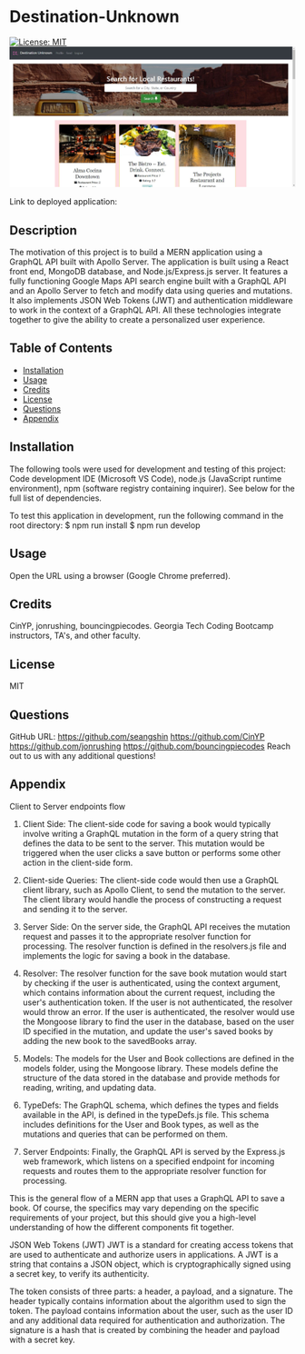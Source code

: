 # Destination-Unknown

[![License: MIT](https://img.shields.io/badge/License-MIT-yellow.svg)](https://opensource.org/licenses/MIT)
 ![](/screenshot.JPG)

Link to deployed application: 

## Description
The motivation of this project is to build a MERN application using a GraphQL API built with Apollo Server. The application is built using a React front end, MongoDB database, and Node.js/Express.js server. It features a fully functioning Google Maps API search engine built with a GraphQL API and an Apollo Server to fetch and modify data using queries and mutations. It also implements JSON Web Tokens (JWT) and authentication middleware to work in the context of a GraphQL API. All these technologies integrate together to give the ability to create a personalized user experience. 

## Table of Contents
- [Installation](#installation)
- [Usage](#usage)
- [Credits](#credits)
- [License](#license)
- [Questions](#questions)
- [Appendix](#appendix)
  
## Installation
The following tools were used for development and testing of this project: Code development IDE (Microsoft VS Code), node.js (JavaScript runtime environment), npm (software registry containing inquirer). See below for the full list of dependencies.

To test this application in development, run the following command in the root directory:
$ npm run install
$ npm run develop
  
## Usage
Open the URL using a browser (Google Chrome preferred). 
  
## Credits
CinYP, jonrushing, bouncingpiecodes. Georgia Tech Coding Bootcamp instructors, TA's, and other faculty.

## License
MIT
  
## Questions
GitHub URL: 
https://github.com/seangshin
https://github.com/CinYP
https://github.com/jonrushing
https://github.com/bouncingpiecodes
Reach out to us with any additional questions!


## Appendix

Client to Server endpoints flow

1. Client Side: The client-side code for saving a book would typically involve writing a GraphQL mutation in the form of a query string that defines the data to be sent to the server. This mutation would be triggered when the user clicks a save button or performs some other action in the client-side form.

2. Client-side Queries: The client-side code would then use a GraphQL client library, such as Apollo Client, to send the mutation to the server. The client library would handle the process of constructing a request and sending it to the server.

3. Server Side: On the server side, the GraphQL API receives the mutation request and passes it to the appropriate resolver function for processing. The resolver function is defined in the resolvers.js file and implements the logic for saving a book in the database.

4. Resolver: The resolver function for the save book mutation would start by checking if the user is authenticated, using the context argument, which contains information about the current request, including the user's authentication token. If the user is not authenticated, the resolver would throw an error. If the user is authenticated, the resolver would use the Mongoose library to find the user in the database, based on the user ID specified in the mutation, and update the user's saved books by adding the new book to the savedBooks array.

5. Models: The models for the User and Book collections are defined in the models folder, using the Mongoose library. These models define the structure of the data stored in the database and provide methods for reading, writing, and updating data.

6. TypeDefs: The GraphQL schema, which defines the types and fields available in the API, is defined in the typeDefs.js file. This schema includes definitions for the User and Book types, as well as the mutations and queries that can be performed on them.

7. Server Endpoints: Finally, the GraphQL API is served by the Express.js web framework, which listens on a specified endpoint for incoming requests and routes them to the appropriate resolver function for processing.

This is the general flow of a MERN app that uses a GraphQL API to save a book. Of course, the specifics may vary depending on the specific requirements of your project, but this should give you a high-level understanding of how the different components fit together.


JSON Web Tokens (JWT)
JWT is a standard for creating access tokens that are used to authenticate and authorize users in applications. A JWT is a string that contains a JSON object, which is cryptographically signed using a secret key, to verify its authenticity.

The token consists of three parts: a header, a payload, and a signature. The header typically contains information about the algorithm used to sign the token. The payload contains information about the user, such as the user ID and any additional data required for authentication and authorization. The signature is a hash that is created by combining the header and payload with a secret key.



